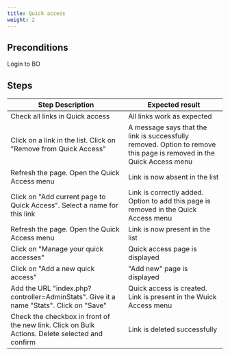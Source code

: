 ```yaml
---
title: Quick access
weight: 2
---
```


## Preconditions

Login to BO
## Steps
| Step Description | Expected result |
| ----- | ----- |
| Check all links in Quick access | All links work as expected |
| Click on a link in the list. Click on "Remove from Quick Access" | A message says that the link is successfully removed. Option to remove this page is removed in the Quick Access menu |
| Refresh the page. Open the Quick Access menu | Link is now absent in the list |
| Click on "Add current page to Quick Access". Select a name for this link | Link is correctly added. Option to add this page is removed in the Quick Access menu |
| Refresh the page. Open the Quick Access menu | Link is now present in the list |
| Click on "Manage your quick accesses" | Quick access page is displayed |
| Click on "Add a new quick access" | "Add new" page is displayed |
| Add the URL "index.php?controller=AdminStats". Give it a name "Stats". Click on "Save" | Quick access is created. Link is present in the Wuick Access menu |
| Check the checkbox in front of the new link. Click on Bulk Actions. Delete selected and confirm | Link is deleted successfully |
